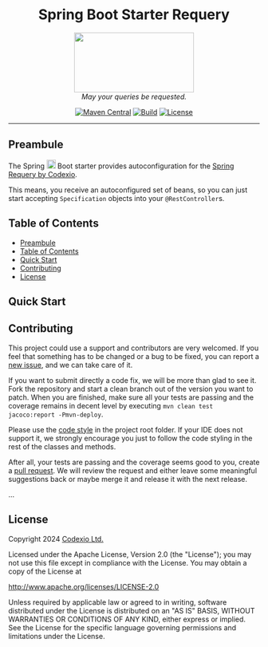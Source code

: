 <h1 align="center">Spring Boot Starter Requery</h1>

<p align="center">
    <img src="./project-logo.png" width="240" height="120"/>
    <br/>
    <em>
        May your queries be requested.
    </em>
</p>

<div align="center">

[![Maven Central](https://img.shields.io/maven-central/v/bg.codexio.springframework.boot/spring-boot-starter-requery?color=EE5A9C)](https://central.sonatype.com/artifact/bg.codexio.springframework.boot/spring-boot-starter-requery)
[![Build](https://github.com/CodexioLtd/spring-boot-starter-requery/actions/workflows/maven.yml/badge.svg)](https://github.com/CodexioLtd/spring-boot-starter-requery/actions/workflows/maven.yml)
[![License](https://img.shields.io/github/license/CodexioLtd/spring-boot-starter-requery.svg)](./LICENSE)

</div>

<hr/>

## Preambule

The Spring <img src="https://spring.io/img/logos/spring-initializr.svg" width="18px" height="18px"/> Boot starter
provides autoconfiguration for the [Spring Requery by Codexio](https://github.com/CodexioLtd/spring-requery).

This means, you receive an autoconfigured set of beans, so you can just start accepting `Specification`
objects into your `@RestController`s.

## Table of Contents

* [Preambule](#preambule)
* [Table of Contents](#table-of-contents)
* [Quick Start](#quick-start)
* [Contributing](#contributing)
* [License](#license)

## Quick Start

## Contributing

This project could use a support and contributors are very welcomed. If you feel that something has to be
changed or a bug to be fixed, you can report a [new issue](https://github.com/CodexioLtd/spring-boot-starter-requery/issues/new), and
we can take care of it.

If you want to submit directly a code fix, we will be more than glad to see it. Fork the repository and start a clean
branch out of the version you want to patch. When you are finished, make sure all your tests are passing and the
coverage remains in decent level by executing `mvn clean test jacoco:report -Pmvn-deploy`.

Please use the [code style](./codestyle.xml)
in the project root folder. If your IDE does not support it, we strongly encourage you just to follow
the code styling in the rest of the classes and methods.

After all, your tests are passing and the coverage seems good to you, create a
[pull request](https://github.com/CodexioLtd/spring-boot-starter-requery/compare). We will review the request and either leave
some meaningful suggestions back or maybe merge it and release it with the next release.

...

## License

Copyright 2024 [Codexio Ltd.](https://codexio.bg)

Licensed under the Apache License, Version 2.0 (the "License");
you may not use this file except in compliance with the License.
You may obtain a copy of the License at

http://www.apache.org/licenses/LICENSE-2.0

Unless required by applicable law or agreed to in writing, software
distributed under the License is distributed on an "AS IS" BASIS,
WITHOUT WARRANTIES OR CONDITIONS OF ANY KIND, either express or implied.
See the License for the specific language governing permissions and
limitations under the License.